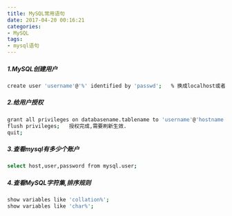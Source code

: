 ```yaml
---
title: MySQL常用语句
date: 2017-04-20 00:16:21
categories:
- MySQL
tags:
- mysql语句
---
```

<!-- more -->
##### 1.MySQL创建用户

```bash
create user 'username'@'%' identified by 'passwd';   % 换成localhost或者127.0.0.1,就只能本地登录了.
```

##### 2.给用户授权

```bash
grant all privileges on databasename.tablename to 'username'@'hostname' identified by 'passwd'with grant option;   all代表所有权限,withgrant option代表该用户可以给其他用户也进行授权操作.
flush privileges;   授权完成,需要刷新生效.
quit;
```

##### 3.查看mysql有多少个账户
```bash
select host,user,password from mysql.user;
```

##### 4.查看MySQL字符集,排序规则
```bash
show variables like 'collation%';
show variables like 'char%';
```

